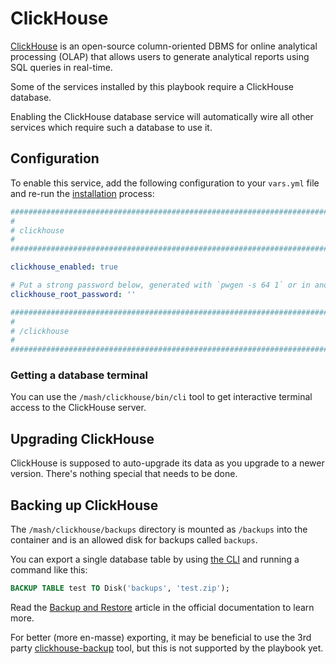 <!--
SPDX-FileCopyrightText: 2023 Slavi Pantaleev

SPDX-License-Identifier: AGPL-3.0-or-later
-->

# ClickHouse

[ClickHouse](https://clickhouse.com/) is an open-source column-oriented DBMS for online analytical processing (OLAP) that allows users to generate analytical reports using SQL queries in real-time.

Some of the services installed by this playbook require a ClickHouse database.

Enabling the ClickHouse database service will automatically wire all other services which require such a database to use it.


## Configuration

To enable this service, add the following configuration to your `vars.yml` file and re-run the [installation](../installing.md) process:

```yaml
########################################################################
#                                                                      #
# clickhouse                                                           #
#                                                                      #
########################################################################

clickhouse_enabled: true

# Put a strong password below, generated with `pwgen -s 64 1` or in another way
clickhouse_root_password: ''

########################################################################
#                                                                      #
# /clickhouse                                                          #
#                                                                      #
########################################################################
```

### Getting a database terminal

You can use the `/mash/clickhouse/bin/cli` tool to get interactive terminal access to the ClickHouse server.

## Upgrading ClickHouse

ClickHouse is supposed to auto-upgrade its data as you upgrade to a newer version. There's nothing special that needs to be done.

## Backing up ClickHouse

The `/mash/clickhouse/backups` directory is mounted as `/backups` into the container and is an allowed disk for backups called `backups`.

You can export a single database table by using [the CLI](#getting-a-database-terminal) and running a command like this:

```sql
BACKUP TABLE test TO Disk('backups', 'test.zip');
```

Read the [Backup and Restore](https://clickhouse.com/docs/en/operations/backup) article in the official documentation to learn more.

For better (more en-masse) exporting, it may be beneficial to use the 3rd party [clickhouse-backup](https://github.com/AlexAkulov/clickhouse-backup) tool, but this is not supported by the playbook yet.
